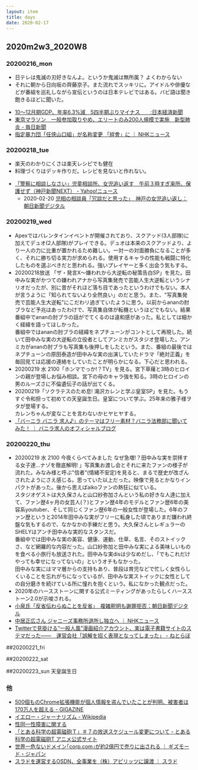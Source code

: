 ```yaml
---
layout: item
title: days
date: 2020-02-17
---
```

## 2020m2w3_2020W8

### 20200216_mon  
* 日テレは鬼滅の刃好きなんよ。というか鬼滅は無所属？ よくわからない
* それに朝から日向坂の齊藤京子。また流れでスッキリに。アイドルや俳優などが番組を巡礼しながら宣伝というのは日本テレビではある。バビ語は聞き飽きるほどに聞いた。
- [10～12月期GDP、年率6.3%減　5四半期ぶりマイナス　　:日本経済新聞](https://www.nikkei.com/article/DGXLASFL17HUX_X10C20A2000000/)
- [東京マラソン　一般参加取りやめ、エリートのみ200人規模で実施　新型肺炎 - 毎日新聞](https://mainichi.jp/articles/20200217/k00/00m/050/106000c)
- [指定暴力団「任侠山口組」が名称変更 「絆會」に ｜ NHKニュース](https://www3.nhk.or.jp/news/html/20200217/k10012288881000.html)



### 20200218_tue
- 楽天のわかりにくさは楽天レシピでも健在
- 料理づくりはデッキ作りだ。レシピを見ないと作れない。
* [「警察に相談しなさい」児童相談所、女児追い返す　午前３時すぎ来所、保護せず（神戸新聞NEXT） - Yahoo!ニュース](https://headlines.yahoo.co.jp/hl?a=20200218-00000023-kobenext-soci)
    * 2020-02-20 [児相の相談員「冗談だと思った」　神戸の女児追い返し：朝日新聞デジタル](https://www.asahi.com/articles/ASN2N652ZN2NPIHB00L.html)



### 20200219_wed
* Apexではバレンタインイベントが開催されており、スクアッド(3人部隊)に加えてデュオ(2人部隊)がプレイできる。デュオは本来のスクアッドより、より一人の力に比重が置かれるため難しい。一対一の対面勝負になることが多く、それに勝ち切る実力が求められる。使用するキャラの性能も戦闘に特化したものを選ぶべきだと思われる。強いプレイヤーと多く出会う気もする。
* 20200218放送 「ザ・発言X～嫌われから大逆転の秘策告白SP」を見た。田中みな実がかつての嫌われアナから写真集発売で芸能人生大逆転というシナリオだったが、別に昔がそれほど落ち目であったというわけでもない。本人が言うように「知られてないより全然良い」のだと思う。また、"写真集発売で芸能人生大逆転"にこだわリ過ぎていたように思う。以前からananの肘ブラなど予兆はあったわけで、写真集自体が転機というほどでもない。結果番組中でananの肘ブラの話がでてくるのは違和感があった。私としては細かく経緯を語ってほしかった。<br>番組中ではananの肘ブラの経緯をネプチューンがコントとして再現した。続いて田中みな実の大逆転の立役者としてアンミカがスタジオ登場した。アンミカがananの肘ブラも写真集も後押しをしたという。また、番組の最後ではネプチューンの原田泰造が田中みな実の出演していたドラマ「絶対正義」を毎回見ては応援の連絡をしていたことが明らかになる。下心だと思われる。
* 20200219 水 2100「ホンマでっか!？TV」を見る。宮下草薙と3時のヒロインの親が登場しお悩み相談。宮下の母のキャラ強を知る。3時のヒロインの男のルーズさに不倫遺伝子の話が出てくる。
* 20200219「ソクラテスのため息! 滝沢カレンと学ぶ皇室SP」を見た。もうすぐ令和担って初めての天皇誕生日。皇室について学ぶ。25年来の雅子様ヲタが登場する。<br>カレンちゃんが変なことを言わないかヒヤヒヤする。
* [「バーニラ バニラ 求人♪」のテーマはフリー素材？バニラ法務部に聞いてみた！ ｜ バニラ求人のオフィシャルブログ](https://vanilla-official.jp/blog/secret/entry70/)

### 20200220_thu
* 20200219 水 2100 今夜くらべてみました  なぜ急増!？田中みな実を崇拝する女子達…ナゾを徹底解明! 」写真集お渡し会とそれに来たファンの様子が流れた。みなみ様と呼ぶ"信者"(情緒不安定)を見ると、まるで歴史が改ざんされたようにさえ感じる。思っていた以上だった。映像で見るとかなりインパクトがあった。後から思えばaikoファンの熱狂に似ている。<br>スタジオゲストは大久保さんと山口紗弥加さんという私の好きな人達に加えて、ファン歴4ヶ月の女芸人(？)とファン歴4年のモデルとファン歴6年の美容系youtuber、そして同じくファン歴6年の一般女性が登場した。6年のファン歴というと2014年田中みな実がフリーに転身した頃でありまだ嫌われ終盤な気もするので、なかなかの手練だと思う。大久保さんとレギュラーのSHELYはアンチ田中みな実的なスタンスだ。<br>番組中では田中みな実の美容、健康、運動、仕草、名言、そのストイックさ、など網羅的な内容だった。山口紗弥加と田中みな実による美味しいものを食べる小旅行も放送された。田中みな実disは少なめだし、「でもこれだけやっても幸せになってないの」というオチもなかった。<br>田中みな実にはママ層からの支持もあり、普段は育児などで忙しく女性らしくいることを忘れがちになっているが、田中みな実ストイックに女性としての自分磨きを続けている所に憧れを抱くという。私になかった観点だった。
* 2020年のハースストーンに関する公式ミーティングがあったらしくハースストーン2.0が示唆される。
* [小泉氏「反省伝わらぬことを反省」　複雑釈明も謝罪拒否：朝日新聞デジタル](https://www.asahi.com/articles/ASN2N5KG5N2NUTFK00M.html)
* [中居正広さん ジャニーズ事務所退所し独立へ ｜ NHKニュース](https://www3.nhk.or.jp/news/html/20200221/k10012296271000.html?utm_int=all_contents_just-in_001)
* [Twitterで見掛ける“一般人風”漫画紹介アカウント、実は電子書籍サイトのステマだった――　運営会社「誤解を招く表現となってしまった」 - ねとらぼ](https://nlab.itmedia.co.jp/nl/articles/2002/21/news094.html)

##20200221_fri

##20200222_sat

##20200223_sun 天皇誕生日

### 他
* [500個ものChrome拡張機能が個人情報を盗んでいたことが判明、被害者は170万人を超える - GIGAZINE](https://gigazine.net/news/20200217-chrome-extension-malware-malvertising/)
* [イエロー・ジャーナリズム - Wikipedia](https://ja.wikipedia.org/wiki/%E3%82%A4%E3%82%A8%E3%83%AD%E3%83%BC%E3%83%BB%E3%82%B8%E3%83%A3%E3%83%BC%E3%83%8A%E3%83%AA%E3%82%BA%E3%83%A0)
* [性同一性障害に関する](https://www.jspn.or.jp/uploads/uploads/files/activity/gid_guideline_no4_20180120.pdf)
* [「とある科学の超電磁砲Ｔ」＃７の放送スケジュール変更について - とある科学の超電磁砲T アニメ公式サイト](https://toaru-project.com/railgun_t/news/index00540000.html)
* [世界一危ないドメイン｢corp.com｣が約2億円で売りに出される ｜ ギズモード・ジャパン](https://www.gizmodo.jp/2020/02/for-1-7million-you-could-own-one-of-the-most-dangerous-domains.html)
* [スラドを運営するOSDN、全事業を（株）アピリッツに譲渡 ｜ スラド](https://srad.jp/story/20/02/17/1740214/)